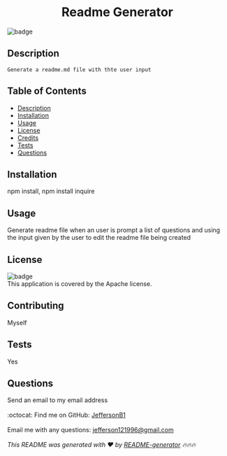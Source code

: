 
  <h1 align="center">Readme Generator </h1>
  
  ![badge](https://img.shields.io/badge/license-Apache-brightgreen)<br />
  ## Description
    Generate a readme.md file with thte user input
  ## Table of Contents
  - [Description](#description)
  - [Installation](#installation)
  - [Usage](#usage)
  - [License](#license)
  - [Credits](#credits)
  - [Tests](#tests)
  - [Questions](#questions)
  ## Installation
   npm install, npm install inquire
  ## Usage
   Generate readme file when an user is prompt a list of questions and using the input given by the user to edit the readme file being created
  ## License
  ![badge](https://img.shields.io/badge/license-Apache-brightgreen)
  <br />
  This application is covered by the Apache license. 
  ## Contributing
   Myself
  ## Tests
   Yes
  ## Questions
   Send an email to my email address<br />
  <br />
  :octocat: Find me on GitHub: [JeffersonB1](https://github.com/JeffersonB1)<br />
  <br />
   Email me with any questions: jefferson121996@gmail.com<br /><br />
  _This README was generated with ❤️ by [README-generator](https://github.com/jeffersonB1) 🔥🔥🔥_
      
